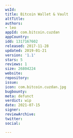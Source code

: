 ```yaml
---
wsId: 
title: Bitcoin Wallet & Vault
altTitle: 
authors:
- leo
appId: com.bitcoin.cuzdan
appCountry: 
idd: 1317167602
released: 2017-11-28
updated: 2019-01-21
version: '1.1'
stars: 5
reviews: 1
size: 26804224
website: 
repository: 
issue: 
icon: com.bitcoin.cuzdan.jpg
bugbounty: 
meta: defunct
verdict: wip
date: 2021-07-15
signer: 
reviewArchive: 
twitter: 
social: 

---
```


